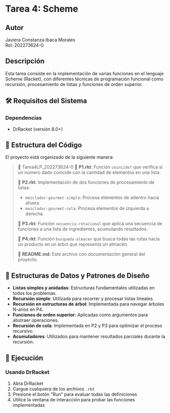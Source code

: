 # Tarea 4: Scheme

## Autor
Javiera Constanza Ibaca Morales  
Rol: 202273624-0

## Descripción
Esta tarea consiste en la implementación de varias funciones en el lenguaje Scheme (Racket), con diferentes técnicas de programación funcional como recursión, procesamiento de listas y funciones de orden superior.

## 🛠️ Requisitos del Sistema

### Dependencias
- DrRacket (versión 8.0+)

## 📁 Estructura del Código

El proyecto está organizado de la siguiente manera:
> 📁 Tarea4LP_202273624-0
  > 📄 **P1.rkt**: Función `coincide?` que verifica si un número dado coincide con la cantidad de elementos en una lista.
  > 
  > 📄 **P2.rkt**: Implementación de dos funciones de procesamiento de listas:
  > - `mezclador-gourmet-simple`: Procesa elementos de adentro hacia afuera
  > - `mezclador-gourmet-cola`: Procesa elementos de izquierda a derecha
  > 
  > 📄 **P3.rkt**: Función `secuencia-rotacional` que aplica una secuencia de funciones a una lista de ingredientes, acumulando resultados.
  > 
  > 📄 **P4.rkt**: Función `busqueda-almacen` que busca todas las rutas hacia un producto en un árbol que representa un almacén.
  > 
  > 📄 **README.md**: Este archivo con documentación general del proyecto.

## 🧩 Estructuras de Datos y Patrones de Diseño
- **Listas simples y anidadas**: Estructuras fundamentales utilizadas en todos los problemas.
- **Recursión simple**: Utilizada para recorrer y procesar listas lineales.
- **Recursión en estructuras de árbol**: Implementada para navegar árboles N-arios en P4.
- **Funciones de orden superior**: Aplicadas como argumentos para abstraer operaciones.
- **Recursión de cola**: Implementada en P2 y P3 para optimizar el proceso recursivo.
- **Acumuladores**: Utilizados para mantener resultados parciales durante la recursión.

## 🚀 Ejecución

### Usando DrRacket
1. Abra DrRacket
2. Cargue cualquiera de los archivos `.rkt`
3. Presione el botón "Run" para evaluar todas las definiciones
4. Utilice la ventana de interacción para probar las funciones implementadas
